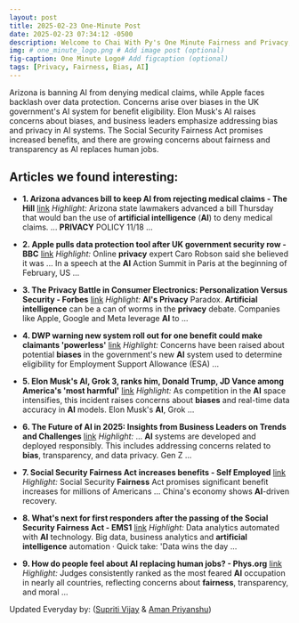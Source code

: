 ```yaml
---
layout: post
title: 2025-02-23 One-Minute Post
date: 2025-02-23 07:34:12 -0500
description: Welcome to Chai With Py's One Minute Fairness and Privacy, which aims to provide you the current happenings in the world of Fairness, Privacy, and AI.
img: # one_minute_logo.png # Add image post (optional)
fig-caption: One Minute Logo# Add figcaption (optional)
tags: [Privacy, Fairness, Bias, AI]
---
```


Arizona is banning AI from denying medical claims, while Apple faces backlash over data protection. Concerns arise over biases in the UK government's AI system for benefit eligibility. Elon Musk's AI raises concerns about biases, and business leaders emphasize addressing bias and privacy in AI systems. The Social Security Fairness Act promises increased benefits, and there are growing concerns about fairness and transparency as AI replaces human jobs.

## Articles we found interesting:

- **1. Arizona advances bill to keep <b>AI</b> from rejecting medical claims - The Hill** [link](https://thehill.com/policy/technology/5158238-arizona-bill-bans-ai-from-denying-medical-claims/)
_Highlight:_ Arizona state lawmakers advanced a bill Thursday that would ban the use of <b>artificial intelligence</b> (<b>AI</b>) to deny medical claims. ... <b>PRIVACY</b> POLICY 11/18&nbsp;...

- **2. Apple pulls data protection tool after UK government security row - BBC** [link](https://www.bbc.com/news/articles/cgj54eq4vejo)
_Highlight:_ Online <b>privacy</b> expert Caro Robson said she believed it was ... In a speech at the <b>AI</b> Action Summit in Paris at the beginning of February, US&nbsp;...

- **3. The <b>Privacy</b> Battle in Consumer Electronics: Personalization Versus Security - Forbes** [link](https://www.forbes.com/sites/anishasircar/2025/02/22/the-privacy-battle-in-consumer-electronics-personalization-versus-security/)
_Highlight:_ <b>AI&#39;s Privacy</b> Paradox. <b>Artificial intelligence</b> can be a can of worms in the <b>privacy</b> debate. Companies like Apple, Google and Meta leverage <b>AI</b> to&nbsp;...

- **4. DWP warning new system roll out for one benefit could make claimants &#39;powerless&#39;** [link](https://www.birminghammail.co.uk/news/cost-of-living/dwp-warning-new-system-roll-31020544)
_Highlight:_ Concerns have been raised about potential <b>biases</b> in the government&#39;s new <b>AI</b> system used to determine eligibility for Employment Support Allowance (ESA)&nbsp;...

- **5. Elon Musk&#39;s <b>AI</b>, Grok 3, ranks him, Donald Trump, JD Vance among America&#39;s &#39;most harmful&#39;** [link](https://m.economictimes.com/news/international/global-trends/elon-musks-ai-grok-3-ranks-him-donald-trump-jd-vance-among-americas-most-harmfulwho-else-made-the-list/articleshow/118498727.cms)
_Highlight:_ As competition in the <b>AI</b> space intensifies, this incident raises concerns about <b>biases</b> and real-time data accuracy in <b>AI</b> models. Elon Musk&#39;s <b>AI</b>, Grok&nbsp;...

- **6. The Future of <b>AI</b> in 2025: Insights from Business Leaders on Trends and Challenges** [link](https://www.thebridgechronicle.com/tech/future-of-ai-2025-business-insights)
_Highlight:_ ... <b>AI</b> systems are developed and deployed responsibly. This includes addressing concerns related to <b>bias</b>, transparency, and data privacy. Gen Z&nbsp;...

- **7. Social Security <b>Fairness</b> Act increases benefits - Self Employed** [link](https://www.selfemployed.com/news/social-security-fairness-act-increases-benefits/)
_Highlight:_ Social Security <b>Fairness</b> Act promises significant benefit increases for millions of Americans ... China&#39;s economy shows <b>AI</b>-driven recovery.

- **8. What&#39;s next for first responders after the passing of the Social Security <b>Fairness</b> Act - EMS1** [link](https://www.ems1.com/retirement/whats-next-for-first-responders-after-the-passing-of-the-social-security-fairness-act)
_Highlight:_ Data analytics automated with <b>AI</b> technology. Big data, business analytics and <b>artificial intelligence</b> automation &middot; Quick take: &#39;Data wins the day&nbsp;...

- **9. How do people feel about <b>AI</b> replacing human jobs? - Phys.org** [link](https://phys.org/news/2025-02-people-ai-human-jobs.html)
_Highlight:_ Judges consistently ranked as the most feared <b>AI</b> occupation in nearly all countries, reflecting concerns about <b>fairness</b>, transparency, and moral&nbsp;...


Updated Everyday by: (<a href="https://supritivijay.github.io/">Supriti Vijay</a> & <a href="https://amanpriyanshu.github.io/">Aman Priyanshu</a>)
